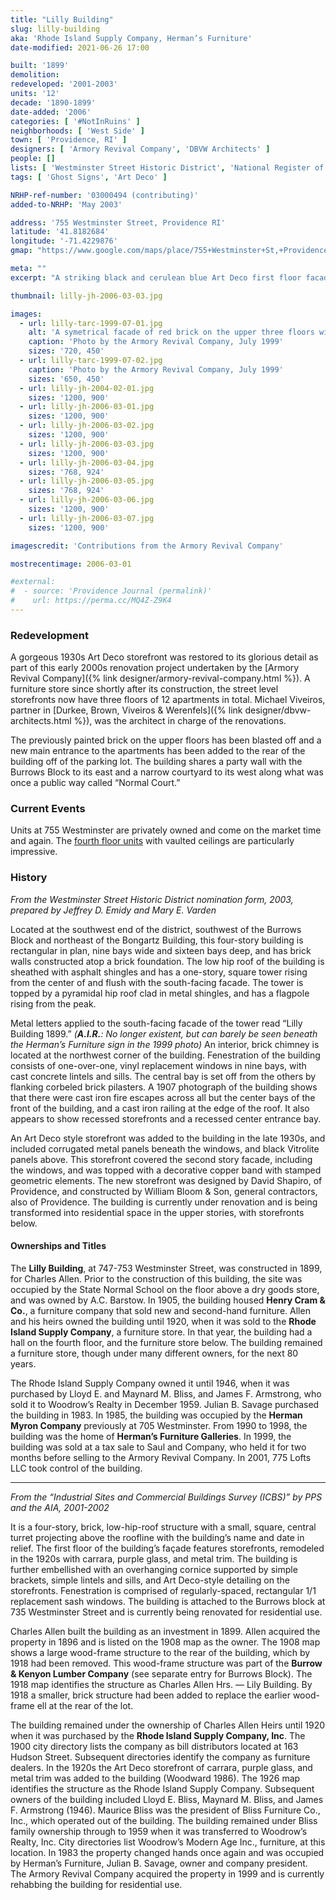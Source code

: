 ```yaml
---
title: "Lilly Building"
slug: lilly-building
aka: 'Rhode Island Supply Company, Herman’s Furniture'
date-modified: 2021-06-26 17:00

built: '1899'
demolition:
redeveloped: '2001-2003'
units: '12'
decade: '1890-1899'
date-added: '2006'
categories: [ '#NotInRuins' ]
neighborhoods: [ 'West Side' ]
town: [ 'Providence, RI' ]
designers: [ 'Armory Revival Company', 'DBVW Architects' ]
people: []
lists: [ 'Westminster Street Historic District', 'National Register of Historic Places' ]
tags: [ 'Ghost Signs', 'Art Deco' ]

NRHP-ref-number: '03000494 (contributing)'
added-to-NRHP: 'May 2003'

address: '755 Westminster Street, Providence RI'
latitude: '41.8182684'
longitude: '-71.4229876'
gmap: "https://www.google.com/maps/place/755+Westminster+St,+Providence,+RI+02903/@41.8182684,-71.4229876,17z/data=!3m1!4b1!4m5!3m4!1s0x89e4457253bfdd81:0x8fa37660c165e4c1!8m2!3d41.8182684!4d-71.4207989"

meta: ""
excerpt: "A striking black and cerulean blue Art Deco first floor facade adorns this commercial building along a historically significant portion of upper Westminster Street"

thumbnail: lilly-jh-2006-03-03.jpg

images:
  - url: lilly-tarc-1999-07-01.jpg
    alt: 'A symetrical facade of red brick on the upper three floors with an ornate glass storefront on the first level of black glass, decorative panels in yellow and white, with deep blue glass trim pieces. A shallow central tower rises from the center of the fourth floor. The building is nine bays wide and sixteen deep, with little to no ornamentation on the other three sides.'
    caption: 'Photo by the Armory Revival Company, July 1999'
    sizes: '720, 450'
  - url: lilly-tarc-1999-07-02.jpg
    caption: 'Photo by the Armory Revival Company, July 1999'
    sizes: '650, 450'
  - url: lilly-jh-2004-02-01.jpg
    sizes: '1200, 900'
  - url: lilly-jh-2006-03-01.jpg
    sizes: '1200, 900'
  - url: lilly-jh-2006-03-02.jpg
    sizes: '1200, 900'
  - url: lilly-jh-2006-03-03.jpg
    sizes: '1200, 900'
  - url: lilly-jh-2006-03-04.jpg
    sizes: '768, 924'
  - url: lilly-jh-2006-03-05.jpg
    sizes: '768, 924'
  - url: lilly-jh-2006-03-06.jpg
    sizes: '1200, 900'
  - url: lilly-jh-2006-03-07.jpg
    sizes: '1200, 900'

imagescredit: 'Contributions from the Armory Revival Company'

mostrecentimage: 2006-03-01

#external:
#  - source: 'Providence Journal (permalink)'
#    url: https://perma.cc/MQ4Z-Z9K4
---
```


### Redevelopment

A gorgeous 1930s Art Deco storefront was restored to its glorious detail as part of this early 2000s renovation project undertaken by the [Armory Revival Company]({% link designer/armory-revival-company.html %}). A furniture store since shortly after its construction, the street level storefronts now have three floors of 12 apartments in total. Michael Viveiros, partner in [Durkee, Brown, Viveiros & Werenfels]({% link designer/dbvw-architects.html %}), was the architect in charge of the renovations.

The previously painted brick on the upper floors has been blasted off and a new main entrance to the apartments has been added to the rear of the building off of the parking lot. The building shares a party wall with the Burrows Block to its east and a narrow courtyard to its west along what was once a public way called “Normal Court.”


### Current Events

Units at 755 Westminster are privately owned and come on the market time and again. The [fourth floor units](//www.zillow.com/homedetails/755-Westminster-St-UNIT-403-Providence-RI-02903/65916154_zpid/) with vaulted ceilings are particularly impressive.


### History

_From the Westminster Street Historic District nomination form, 2003, prepared by Jeffrey D. Emidy and Mary E. Varden_

Located at the southwest end of the district, southwest of the Burrows Block and northeast of the Bongartz Building, this four-story building is rectangular in plan, nine bays wide and sixteen bays deep, and has brick walls constructed atop a brick foundation. The low hip roof of the building is sheathed with asphalt shingles and has a one-story, square tower rising from the center of and flush with the south-facing facade. The tower is topped by a pyramidal hip roof clad in metal shingles, and has a flagpole rising from the peak.

Metal letters applied to the south-facing facade of the tower read “Lilly Building 1899.” _(**A.I.R.**: No longer existent, but can barely be seen beneath the Herman’s Furniture sign in the 1999 photo)_ An interior, brick chimney is located at the northwest corner of the building. Fenestration of the building consists of one-over-one, vinyl replacement windows in nine bays, with cast concrete lintels and sills. The central bay is set off from the others by flanking corbeled brick pilasters. A 1907 photograph of the building shows that there were cast iron fire escapes across all but the center bays of the front of the building, and a cast iron railing at the edge of the roof. It also appears to show recessed storefronts and a recessed center entrance bay.

An Art Deco style storefront was added to the building in the late 1930s, and included corrugated metal panels beneath the windows, and black Vitrolite panels above. This storefront covered the second story facade, including the windows, and was topped with a decorative copper band with stamped geometric elements. The new storefront was designed by David Shapiro, of Providence, and constructed by William Bloom & Son, general contractors, also of Providence. The building is currently under renovation and is being transformed into residential space in the upper stories, with storefronts below.


#### Ownerships and Titles

The **Lilly Building**, at 747-753 Westminster Street, was constructed in 1899, for Charles Allen. Prior to the construction of this building, the site was occupied by the State Normal School on the floor above a dry goods store, and was owned by A.C. Barstow. In 1905, the building housed **Henry Cram & Co.**, a furniture company that sold new and second-hand furniture. Allen and his heirs owned the building until 1920, when it was sold to the **Rhode Island Supply Company**, a furniture store. In that year, the building had a hall on the fourth floor, and the furniture store below. The building remained a furniture store, though under many different owners, for the next 80 years.

The Rhode Island Supply Company owned it until 1946, when it was purchased by Lloyd E. and Maynard M. Bliss, and James F. Armstrong, who sold it to Woodrow’s Realty in December 1959. Julian B. Savage purchased the building in 1983. In 1985, the building was occupied by the **Herman Myron Company** previously at 705 Westminster. From 1990 to 1998, the building was the home of **Herman’s Furniture Galleries**. In 1999, the building was sold at a tax sale to Saul and Company, who held it for two months before selling to the Armory Revival Company. In 2001, 775 Lofts LLC took control of the building.

***

_From the “Industrial Sites and Commercial Buildings Survey (ICBS)” by PPS and the AIA, 2001-2002_

It is a four-story, brick, low-hip-roof structure with a small, square, central turret projecting above the roofline with the building’s name and date in relief. The first floor of the building’s façade features storefronts, remodeled in the 1920s with carrara, purple glass, and metal trim. The building is further embellished with an overhanging cornice supported by simple brackets, simple lintels and sills, and Art Deco-style detailing on the storefronts. Fenestration is comprised of regularly-spaced, rectangular 1/1 replacement sash windows. The building is attached to the Burrows block at 735 Westminster Street and is currently being renovated for residential use.

Charles Allen built the building as an investment in 1899. Allen acquired the property in 1896 and is listed on the 1908 map as the owner. The 1908 map shows a large wood-frame structure to the rear of the building, which by 1918 had been removed. This wood-frame structure was part of the **Burrow & Kenyon Lumber Company** (see separate entry for Burrows Block). The 1918 map identifies the structure as Charles Allen Hrs. — Lily Building. By 1918 a smaller, brick structure had been added to replace the earlier wood-frame ell at the rear of the lot.

The building remained under the ownership of Charles Allen Heirs until 1920 when it was purchased by the **Rhode lsland Supply Company, Inc**. The 1900 city directory lists the company as bill distributors located at 163 Hudson Street. Subsequent directories identify the company as furniture dealers. In the 1920s the Art Deco storefront of carrara, purple glass, and metal trim was added to the building (Woodward 1986). The 1926 map identifies the structure as the Rhode Island Supply Company. Subsequent owners of the building included Lloyd E. Bliss, Maynard M. Bliss, and James F. Armstrong (1946). Maurice Bliss was the president of Bliss Furniture Co., Inc., which operated out of the building. The building remained under Bliss family ownership through to 1959 when it was transferred to Woodrow’s Realty, Inc. City directories list Woodrow’s Modern Age Inc., furniture, at this location. In 1983 the property changed hands once again and was occupied by Herman’s Furniture, Julian B. Savage, owner and company president. The Armory Revival Company acquired the property in 1999 and is currently rehabbing the building for residential use.